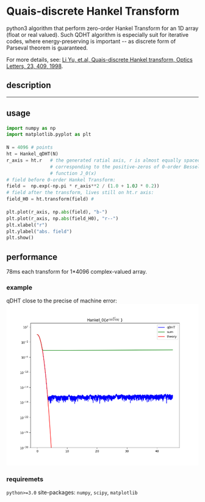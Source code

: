 # Quais-discrete Hankel Transform  

python3 algorithm that perform zero-order Hankel Transform for an 1D array (float or real valued). 
Such QDHT algorithm is especially suit for iterative codes, where energy-preserving is important -- as discrete form of Parseval theorem is  guaranteed.

For more details, see: 
[Li Yu, et.al, Quais-discrete Hankel transform, Optics Letters, 23, 409, 1998](https://www.osapublishing.org/ol/abstract.cfm?&uri=ol-23-6-409). 


## description 

----
## usage
```python
import numpy as np 
import matplotlib.pyplot as plt 

N = 4096 # points 
ht = Hankel_qDHT(N) 
r_axis = ht.r   # the generated ratial axis, r is almost equally spaced, 
                # corresponding to the positive-zeros of 0-order Bessel 
                # function J_0(x) 
# field before 0-order Hankel Transform: 
field =  np.exp(-np.pi * r_axis**2 / (1.0 + 1.0J * 0.2)) 
# field after the transform, lives still on ht.r axis: 
field_H0 = ht.transform(field) # 

plt.plot(r_axis, np.abs(field), "b-") 
plt.plot(r_axis, np.abs(field_H0), "r--") 
plt.xlabel("r") 
plt.ylabel("abs. field") 
plt.show() 
```

## performance

 78ms each transform for 1*4096 complex-valued array. 

### example
qDHT close to the precise of machine error: 
![compare with the direct-sum result](https://github.com/scientific-computing-collections/Hankel-transform-qDHT/blob/main/qDHT-compare-with-direct-sum.png)

### requiremets 

`python>=3.0` 
site-packages: `numpy`, `scipy`, `matplotlib` 
